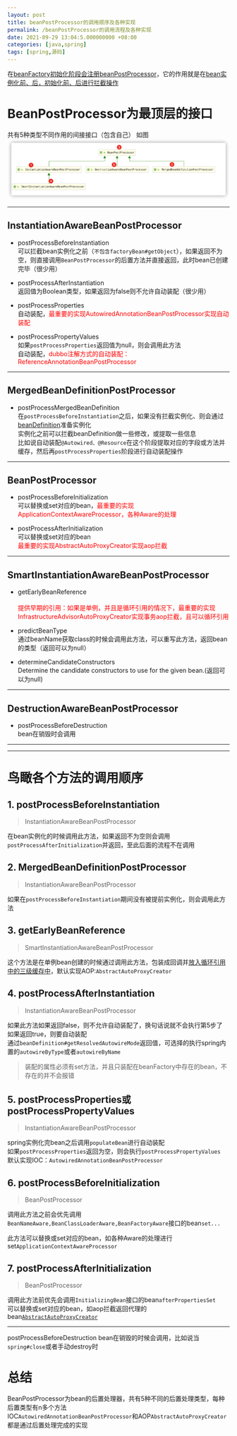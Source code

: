 ```yaml
---
layout: post
title: beanPostProcessor的调用顺序及各种实现
permalink: /beanPostProcessor的调用流程及各种实现
date: 2021-09-29 13:04:5.000000000 +08:00
categories: [java,spring]
tags: [spring,源码]
---
```


在[beanFactory初始化阶段会注册beanPostProcessor](/springBeanFactory流程解析#5-注册拦截bean创建的bean处理器-beanpostprocessor)，它的作用就是在[bean实例化前、后，初始化前、后进行拦截操作](/spring对bean实例化的流程#3-获取不到bean则创建)

# BeanPostProcessor为最顶层的接口
共有5种类型不同作用的间接接口（包含自己）
如图![beanPostProcessor](/assets/images/posts/2021/beanPostProcessor.png)


---

## **InstantiationAwareBeanPostProcessor**

* postProcessBeforeInstantiation  
可以拦截bean实例化之前（`不包含factoryBean#getObject`），如果返回不为空，则直接调用`BeanPostProcessor`的后置方法并直接返回，此时bean已创建完毕（很少用）

* postProcessAfterInstantiation  
返回值为Boolean类型，如果返回为false则不允许自动装配（很少用）

* postProcessProperties  
自动装配，<font color='red'>最重要的实现AutowiredAnnotationBeanPostProcessor实现自动装配</font>

* postProcessPropertyValues  
如果`postProcessProperties`返回值为null，则会调用此方法  <br/>
    自动装配，<font color='red'>dubbo注解方式的自动装配：ReferenceAnnotationBeanPostProcessor</font>

---

## MergedBeanDefinitionPostProcessor
* postProcessMergedBeanDefinition  
在`postProcessBeforeInstantiation`之后，如果没有拦截实例化、则会通过[beanDefinition](/springBeanFactory流程解析#4-beandefinitionregistry)准备实例化  
实例化之前可以拦截beanDefinition做一些修改，或提取一些信息  
比如说自动装配`@Autowired、@Resource`在这个阶段提取对应的字段或方法并缓存，然后再`postProcessProperties`阶段进行自动装配操作


---

## **BeanPostProcessor**

* postProcessBeforeInitialization  
可以替换或set对应的bean，<font color='red'>最重要的实现ApplicationContextAwareProcessor，各种Aware的处理</font>

* postProcessAfterInitialization  
可以替换或set对应的bean  <br/>
  <font color='red'>最重要的实现AbstractAutoProxyCreator实现aop拦截</font>

---

## **SmartInstantiationAwareBeanPostProcessor**  

* getEarlyBeanReference<br/>    
  <font color='red'>提供早期的引用：如果是单例，并且是循环引用的情况下，最重要的实现InfrastructureAdvisorAutoProxyCreator实现事务aop拦截，且可以循环引用</font>

* predictBeanType  
通过beanName获取class的时候会调用此方法，可以重写此方法，返回bean的类型（返回可以为null）

* determineCandidateConstructors  
Determine the candidate constructors to use for the given bean.(返回可以为null)

---

## DestructionAwareBeanPostProcessor
* postProcessBeforeDestruction  
  bean在销毁时会调用


---
---

# 鸟瞰各个方法的调用顺序

## 1. postProcessBeforeInstantiation  
> InstantiationAwareBeanPostProcessor  

在bean实例化的时候调用此方法，如果返回不为空则会调用`postProcessAfterInitialization`并返回，至此后面的流程不在调用
   
## 2. MergedBeanDefinitionPostProcessor
> InstantiationAwareBeanPostProcessor

如果在`postProcessBeforeInstantiation`期间没有被提前实例化，则会调用此方法
   
## 3. getEarlyBeanReference
> SmartInstantiationAwareBeanPostProcessor

这个方法是在单例bean创建的时候通过调用此方法，包装成回调并[放入循环引用中的三级缓存中](/spring对bean实例化的流程#三级缓存)，默认实现AOP:`AbstractAutoProxyCreator`

## 4. postProcessAfterInstantiation  
> InstantiationAwareBeanPostProcessor

如果此方法如果返回false，则不允许自动装配了，换句话说就不会执行第5步了
如果返回true，则要自动装配    
通过`beanDefinition#getResolvedAutowireMode`返回值，可选择的执行spring内置的`autowireByType`或者`autowireByName`  
> 装配的属性必须有set方法，并且只装配在beanFactory中存在的bean，不存在的并不会报错  

## 5. postProcessProperties或postProcessPropertyValues
> InstantiationAwareBeanPostProcessor

spring实例化完bean之后调用`populateBean`进行自动装配  
如果`postProcessProperties`返回为空，则会执行`postProcessPropertyValues`  
默认实现IOC：`AutowiredAnnotationBeanPostProcessor`

## 6. postProcessBeforeInitialization
> BeanPostProcessor

调用此方法之前会优先调用`BeanNameAware,BeanClassLoaderAware,BeanFactoryAware`接口的bean`set...`  

此方法可以替换或set对应的bean，如各种Aware的处理进行set`ApplicationContextAwareProcessor`

## 7. postProcessAfterInitialization
> BeanPostProcessor

调用此方法前优先会调用`InitializingBean`接口的bean`afterPropertiesSet`  
可以替换或set对应的bean，如aop拦截返回代理的bean[`AbstractAutoProxyCreator`](/spring事务和aop的原理)

---

postProcessBeforeDestruction
bean在销毁的时候会调用，比如说当`spring#close`或者手动destroy时

# 总结
BeanPostProcessor为bean的后置处理器，共有5种不同的后置处理类型，每种后置类型有n多个方法  
IOC`AutowiredAnnotationBeanPostProcessor`和AOP`AbstractAutoProxyCreator`都是通过后置处理完成的实现